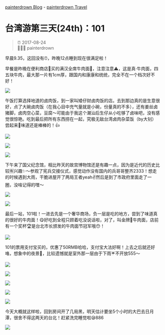 [painterdrown Blog](https://painterdrown.github.io) - [painterdrown Travel](https://painterdrown.github.io/travel)

# 台湾游第三天(24th)：101

> ⏰ 2017-08-24<br/>
> 👨🏻‍💻 painterdrown

早晨9.35，这回没有⏰，昨晚12点睡到现在很满足啦！

早餐是昨晚在便利商店🏪买的满汉全席牛肉面🍜，注意注意⚠️，这是真·牛肉面，四五块牛肉，最大那一片有1cm厚，跟国内和康康和统统，完全不在一个档次好不好！

![](images/zaocan.png)

午饭打算选择地道的卤肉饭，到一家叫矮仔财卤肉饭的店。去到那边真的是生意很好，点了大碗卤肉饭（在我心目中充气量就是小碗，份量真的不多），还有姜丝卤猪脚，卤肉空心菜，豆腐～可能由于我这个潮汕后生仔从小吃够了卤味吧，没有感觉很惊艳。吃到最后把所有东西捞在一起，究极无敌台湾卤肉杂菜饭（by大钊）尝起来👅味道还是棒棒的！👍

![](images/xiezi.png)

![](images/jiejing1.png)

![](images/wucan.png)

下午来了国父纪念馆，相比昨天的故宫博物馆还是有趣一点，因为是近代的历史比较🈶️兴趣✨～参观了宪兵交接仪式，感觉动作没有国内的兵哥哥整齐2333！想走的时候遇到大雨，干脆进屋开了两局王者yeah✌️然后是到了市政府里面走了一圈，没啥记得的嘿～

![](images/tamen1.png)

![](images/meinv.png)

最后一站，101啦！一进去先是一个奢华商场，负一层是吃的地方，尝到了味道真的很好的牛肉面！😋好吃到全程只顾着吃没说话啦，对了，叫金牌🏅️牛肉面，店前有一个奖杯🏆是台北市长颁发的牛肉面节冠军哦😯！

![](images/wancan.png)

101的票用支付宝买的，优惠了50RMB哈哈，支付宝大法好啊！上去之后就还好咯，想象中的夜景🌃，比较遗憾就是室外那一层由于下雨☔️不开放555～

![](images/jiejing2.png)

![](images/qinglv.png)

![](images/wangzherongyao.png)

![](images/gouge.png)

![](images/hezhao.png)

今天大概就这样啦，回到房间开了几局黑，明天估计要坐5个小时的大巴去日月潭，很舍不得这两天的台北！赶紧洗完睡觉啦😪886

![](images/tamen2.png)
